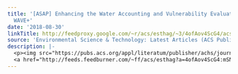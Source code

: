 ```yaml
---
title: '[ASAP] Enhancing the Water Accounting and Vulnerability Evaluation Model:
  WAVE+'
date: '2018-08-30'
linkTitle: http://feedproxy.google.com/~r/acs/esthag/~3/4ofAov4ScG4/acs.est.7b05164
source: 'Environmental Science & Technology: Latest Articles (ACS Publications)'
description: |-
  <p><img src="https://pubs.acs.org/appl/literatum/publisher/achs/journals/content/esthag/0/esthag.ahead-of-print/acs.est.7b05164/20180830/images/medium/es-2017-05164c_0007.gif" alt="TOC Graphic"/></p><div><cite>Environmental Science & Technology</cite></div><div>DOI: 10.1021/acs.est.7b05164</div><div class="feedflare">
  <a href="http://feeds.feedburner.com/~ff/acs/esthag?a=4ofAov4ScG4:mSN64uYsOGc:yIl2AUoC8zA"><img src="http://feeds.feedburner.com/~ff/acs/esthag?d=yIl2AUoC8zA" border="0"></img></a>
---
```

